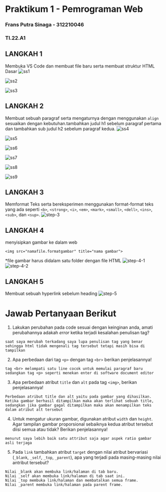 # Praktikum 1 - Pemrograman Web
### Frans Putra Sinaga - 312210046
### TI.22.A1

## LANGKAH 1
Membuka VS Code dan membuat file baru serta membuat struktur HTML Dasar
![ss1](https://github.com/namasayafrans/Lab1Web/assets/115770839/fd619b9a-407d-4fe9-b83f-c1870c6bdccc)

![ss2](https://github.com/namasayafrans/Lab1Web/assets/115770839/70999607-3a50-454e-9332-eeeb473d02e7)

![ss3](https://github.com/namasayafrans/Lab1Web/assets/115770839/b6949146-15f7-4e8e-a962-4786ac54b4a8)

## LANGKAH 2
Membuat sebuah paragraf serta mengaturnya dengan menggunakan `align` sesuaikan dengan kebutuhan.tambahkan judul h1 sebelum paragraf pertama dan tambahkan sub judul h2 sebelum paragraf kedua.
![ss4](https://github.com/namasayafrans/Lab1Web/assets/115770839/442bcb82-3588-4cef-aa97-b4bebe97a9d1)

![ss5](https://github.com/namasayafrans/Lab1Web/assets/115770839/8d39678f-36ad-4db2-b145-35bbfcfc713c)

![ss6](https://github.com/namasayafrans/Lab1Web/assets/115770839/917d678d-ad3c-4923-a3f9-c7dd887a81fd)

![ss7](https://github.com/namasayafrans/Lab1Web/assets/115770839/065a387a-e0fa-43fb-aaba-71272189d08e)

![ss8](https://github.com/namasayafrans/Lab1Web/assets/115770839/2ac44967-f406-401f-a74c-8b100d676c8f)
  
![ss9](https://github.com/namasayafrans/Lab1Web/assets/115770839/ceea41d3-508b-4417-bd45-92e95b554c02)

## LANGKAH 3 
Memformat Teks serta bereksperimen menggunakan format-format teks yang ada seperti `<b>`, `<strong>`, `<i>`, `<em>`, `<mark>`, `<small>`, `<dell>`, `<ins>`, `<sub>`, dan `<sup>`.
![step-3](https://i.imgur.com/Em5axKC.png)

## LANGKAH 4
menyisipkan gambar ke dalam web 
```
<img src="namafile.formatgambar" title="nama gambar">
``` 
*file gambar harus didalam satu folder dengan file HTML
![step-4-1](https://i.imgur.com/TIwt4ZQ.png)
![step-4-2](https://i.imgur.com/rzGYbPO.png)

## LANGKAH 5
Membuat sebuah hyperlink sebelum heading
![step-5](https://i.imgur.com/x3Aplbl.png)

# Jawab Pertanyaan Berikut
1. Lakukan perubahan pada code sesuai dengan keinginan anda, amati perubahannya adakah _error_ ketika terjadi kesalahan penulisan tag?
```
saat saya merubah terkadang saya lupa penulisan tag yang benar sehingga html tidak mengenali tag tersebut tetapi masih bisa di tampilkan  
```
2. Apa perbedaan dari tag `<p>` dengan tag `<br>` berikan penjelasannya!
```
tag <br> melompati satu line cocok untuk memulai paragraf baru sedangkan tag <p> seperti menekan enter di software document editor 
```
3. Apa perbedaan atribut `title` dan `alt` pada tag `<img>`, berikan penjelasannya!
```
Perbedaan atribut title dan alt yaitu pada gambar yang dihasilkan. Ketika gambar berhasil ditampilkan maka akan terlihat sebuah title, sedangkan jika gambar gagal ditampilkan maka akan menampilkan teks dalam atribut alt tersebut
```
4. Untuk mengatur ukuran gambar, digunakan atribut `width` dan `height`. Agar tampilan gambar proporsional sebaiknya kedua atribut tersebut diisi semua atau tidak? Berikan penjelasannya!
```
menurut saya lebih baik satu attribut saja agar aspek ratio gambar asli terjaga 
```
5. Pada `link` tambahkan atribut `target` dengan nilai atribut bervariasi (`_blank`, `_self`, `_top`, `_parent`), apa yang terjadi pada masing-masing nilai antribut tersebut?
```
Nilai _blank akan membuka link/halaman di tab baru.
Nilai _self akan membuka link/halaman di tab saat ini.
Nilai _top membuka link/halaman dan membatalkan semua frame.
Nilai _parent membuka link/halaman pada parent frame.
```
